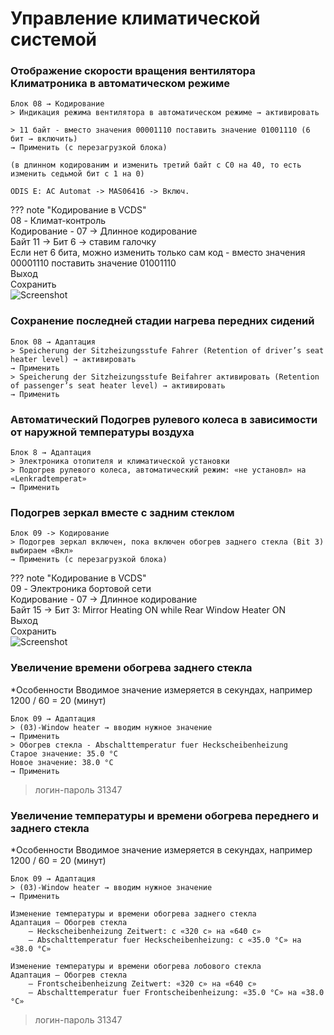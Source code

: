 # Управление климатической системой

### Отображение скорости вращения вентилятора Климатроника в автоматическом режиме

	Блок 08 → Кодирование
	> Индикация режима вентилятора в автоматическом режиме → активировать 
	
	> 11 байт - вместо значения 00001110 поставить значение 01001110 (6 бит → включить)
	→ Применить (с перезагрузкой блока)
	
	(в длинном кодированим и изменить третий байт с С0 на 40, то есть изменить седьмой бит с 1 на 0)
	
	ODIS E: AC Automat -> MAS06416 -> Включ.

??? note "Кодирование в VCDS"    
    08 - Климат-контроль  
    Кодирование - 07 → Длинное кодирование  
    Байт 11 → Бит 6 → ставим галочку  
    Если нет 6 бита, можно изменить только сам код - вместо значения 00001110 поставить значение 01001110  
    Выход  
    Сохранить  
    ![Screenshot](../images/climate.jpg)    

### Сохранение последней стадии нагрева передних сидений

	Блок 08 → Адаптация 
	> Speicherung der Sitzheizungsstufe Fahrer (Retention of driver’s seat heater level) → активировать 
	→ Применить
	> Speicherung der Sitzheizungsstufe Beifahrer активировать (Retention of passenger’s seat heater level) → активировать
	→ Применить
	
### Автоматический Подогрев рулевого колеса в зависимости от наружной температуры воздуха

    Блок 8 → Адаптация
    > Электроника отопителя и климатической установки
    > Подогрев рулевого колеса, автоматический режим: «не установл» на «Lenkradtemperat»
	→ Применить
	
### Подогрев зеркал вместе с задним стеклом

	Блок 09 -> Кодирование
    > Подогрев зеркал включен, пока включен обогрев заднего стекла (Bit 3)
    выбираем «Вкл»
	→ Применить (с перезагрузкой блока)
	
		
??? note "Кодирование в VCDS"    
    09 - Электроника бортовой сети  
    Кодирование - 07 → Длинное кодирование   
    Байт 15 → Бит 3: Mirror Heating ON while Rear Window Heater ON  
    Выход  
    Сохранить  
    ![Screenshot](../images/rear.jpg)  

### Увеличение времени обогрева заднего стекла

*Особенности
	Вводимое значение измеряется в секундах, например 1200 / 60 = 20 (минут)
	
	Блок 09 → Адаптация
	> (03)-Window heater → вводим нужное значение 
	→ Применить
	> Обогрев стекла - Abschalttemperatur fuer Heckscheibenheizung
	Старое значение: 35.0 °C
	Новое значение: 38.0 °C
	→ Применить

> логин-пароль 31347

### Увеличение температуры и времени обогрева переднего и заднего стекла

*Особенности
	Вводимое значение измеряется в секундах, например 1200 / 60 = 20 (минут)

	Блок 09 → Адаптация
	> (03)-Window heater → вводим нужное значение
	→ Применить

	Изменение температуры и времени обогрева заднего стекла
	Aдаптация — Обогрев стекла
		— Heckscheibenheizung Zeitwert: с «320 с» на «640 с»
		— Abschalttemperatur fuer Heckscheibenheizung: с «35.0 °C» на «38.0 °C»
	
	Изменение температуры и времени обогрева лобового стекла
	Aдаптация — Обогрев стекла
		— Frontscheibenheizung Zeitwert: «320 с» на «640 с»
		— Abschalttemperatur fuer Frontscheibenheizung: «35.0 °C» на «38.0 °C»

> логин-пароль 31347